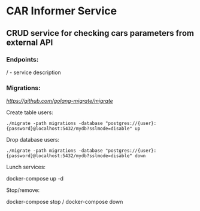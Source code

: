 # CAR Informer Service
## CRUD service for checking cars parameters from external API

### Endpoints:
 
/ - service description

### Migrations:

_https://github.com/golang-migrate/migrate_

Create table users:

`./migrate -path migrations -database "postgres://{user}:{password}@localhost:5432/mydb?sslmode=disable" up`

Drop database users:

`./migrate -path migrations -database "postgres://{user}:{password}@localhost:5432/mydb?sslmode=disable" down`

Lunch services:

docker-compose up -d

Stop/remove:

docker-compose stop / docker-compose down